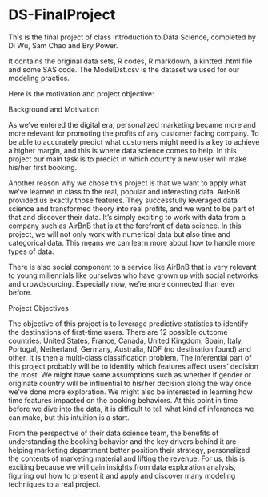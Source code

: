 # DS-FinalProject

This is the final project of class Introduction to Data Science, completed by Di Wu, Sam Chao and Bry Power. 

It contains the original data sets, R codes, R markdown, a kintted .html file and some SAS code. The ModelDst.csv is the dataset we used for our modeling practics. 

Here is the motivation and project objective:

Background and Motivation 

As we’ve entered the digital era, personalized marketing became more and more relevant for promoting the profits of any customer facing company. To be able to accurately predict what customers might need is a key to achieve a higher margin, and this is where data science comes to help. In this project our main task is to predict in which country a new user will make his/her first booking.

Another reason why we chose this project is that we want to apply what we’ve learned in class to the real, popular and interesting data. AirBnB provided us exactly those features. They successfully leveraged data science and transformed theory into real profits, and we want to be part of that and discover their data. It’s simply exciting to work with data from a company such as AirBnB that is at the forefront of data science. In this project, we will not only work with numerical data but also time and categorical data. This means we can learn more about how to handle more types of data.

There is also social component to a service like AirBnB that is very relevant to young millennials like ourselves who have grown up with social networks and crowdsourcing.  Especially now, we’re more connected than ever before.  


Project Objectives 

The objective of this project is to leverage predictive statistics to identify the destinations of first-time users. There are 12 possible outcome countries: United States, France, Canada, United Kingdom, Spain, Italy, Portugal, Netherland, Germany, Australia, NDF (no destination found) and other. It is then a multi-class classification problem. The inferential part of this project probably will be to identify which features affect users’ decision the most. We might have some assumptions such as whether if gender or originate country will be influential to his/her decision along the way once we’ve done more exploration. We might also be interested in learning how time features impacted on the booking behaviors. At this point in time before we dive into the data, it is difficult to tell what kind of inferences we can make, but this intuition is a start.

From the perspective of their data science team, the benefits of understanding the booking behavior and the key drivers behind it are helping marketing department better position their strategy, personalized the contents of marketing material and lifting the revenue. For us, this is exciting because we will gain insights from data exploration analysis, figuring out how to present it and apply and discover many modeling techniques to a real project.
